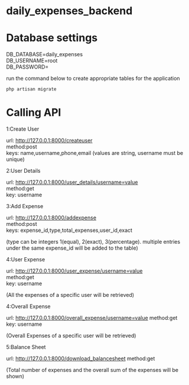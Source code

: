 # daily_expenses_backend

# Database settings

DB_DATABASE=daily_expenses\
DB_USERNAME=root\
DB_PASSWORD=

run the command below to create appropriate tables for the application

```
php artisan migrate
```

# Calling API 

1:Create User

url: http://127.0.0.1:8000/createuser \
method:post\
keys: name,username,phone,email (values are string, username must be unique)

2:User Details

url: http://127.0.0.1:8000/user_details/username=value \
method:get\
key: username

3:Add Expense

url: http://127.0.0.1:8000/addexpense \
method:post\
keys: expense_id,type,total_expenses,user_id,exact

(type can be integers 1(equal), 2(exact), 3(percentage). multiple entries under the same expense_id will be added to the table)

4:User Expense

url: http://127.0.0.1:8000/user_expense/username=value \
method:get \
key: username 

(All the expenses of a specific user will be retrieved)

4:Overall Expense

url: http://127.0.0.1:8000/overall_expense/username=value
method:get \
key: username

(Overall Expenses of a specific user will be retrieved)

5:Balance Sheet

url: http://127.0.0.1:8000/download_balancesheet
method:get

(Total number of expenses and the overall sum of the expenses will be shown)
